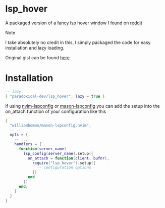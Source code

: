 # lsp_hover

A packaged version of a fancy lsp hover window I found on [reddit](https://www.reddit.com/r/neovim/comments/1i84nmd/a_simple_slightly_fancy_lsp_hover_to_take/)

> [!NOTE]
> I take absolutely no credit in this, I simply packaged the code for easy installation and lazy loading.
>
> Original gist can be found [here](https://gist.github.com/OXY2DEV/645c90df32095a8a397735d0be646452)

# Installation

```lua
-- lazy
{ "paradoxical-dev/lsp_hover", lazy = true }
```

If using [nvim-lspconfig](https://github.com/neovim/nvim-lspconfig) or [mason-lspconfig](https://github.com/williamboman/mason-lspconfig.nvim) you can add the setup into the on_attach function of your configuration like this

```lua
{
  "williamboman/mason-lspconfig.nvim",
  -- ...
  opts = {
    -- ...
    handlers = {
      function(server_name)
        lsp_config[server_name].setup({
          on_attach = function(client, bufnr),
            require("lsp_hover").setup({
              -- configuration options
            })
          end
        })
      end,
    }
  }
}
```
